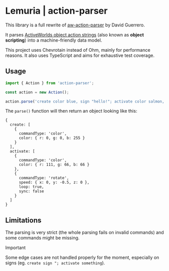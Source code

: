# Lemuria | action-parser

This library is a full rewrite of [aw-action-parser](https://github.com/Heldroe/aw-action-parser) by David Guerrero.

It parses [ActiveWorlds object action strings](http://wiki.activeworlds.com/index.php?title=Object_scripting) (also known as **object scripting**) into a machine-friendly data model.

This project uses Chevrotain instead of Ohm, mainly for performance reasons. It also uses TypeScript and aims for exhaustive test coverage.

## Usage

```js
import { Action } from 'action-parser';

const action = new Action();

action.parse('create color blue, sign "hello!"; activate color salmon, rotate -.5 loop nosync');
```

The `parse()` function will then return an object looking like this:

```
{
  create: [
    {
      commandType: 'color',
      color: { r: 0, g: 0, b: 255 }
    }
  ],
  activate: [
    {
      commandType: 'color',
      color: { r: 111, g: 66, b: 66 }
    },
    {
      commandType: 'rotate',
      speed: { x: 0, y: -0.5, z: 0 },
      loop: true,
      sync: false
    }
  ]
}
```

## Limitations

The parsing is very strict (the whole parsing fails on invalid commands) and some commands might be missing.
> [!IMPORTANT]
> Some edge cases are not handled properly for the moment, especially on signs (eg. `create sign "; activate something`).
